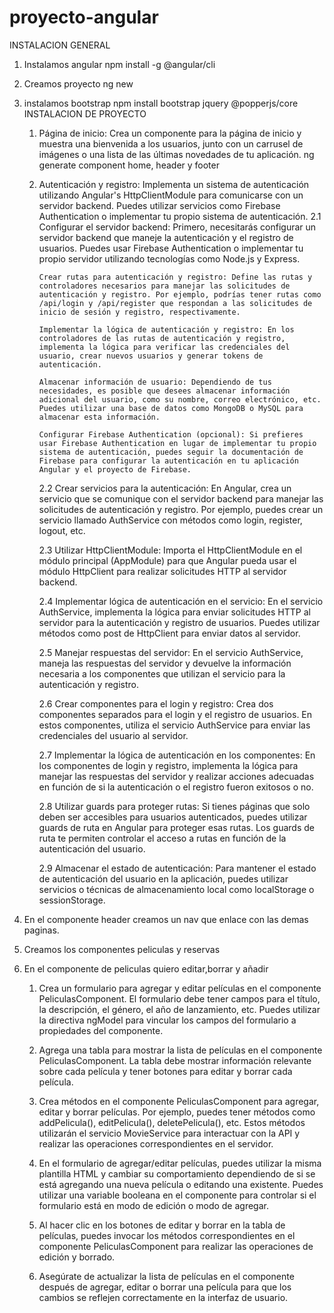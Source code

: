 # proyecto-angular

INSTALACION GENERAL

1.  Instalamos angular
    npm install -g @angular/cli
2.  Creamos proyecto
    ng new
3.  instalamos bootstrap
    npm install bootstrap jquery @popperjs/core
    INSTALACION DE PROYECTO

    1.  Página de inicio: Crea un componente para la página de inicio y muestra una bienvenida a los usuarios, junto con un carrusel de imágenes o una lista de las últimas novedades de tu aplicación.
        ng generate component home, header y footer
    2.  Autenticación y registro: Implementa un sistema de autenticación utilizando Angular's HttpClientModule para comunicarse con un servidor backend. Puedes utilizar servicios como Firebase Authentication o implementar tu propio sistema de autenticación.
        2.1 Configurar el servidor backend: Primero, necesitarás configurar un servidor backend que maneje la autenticación y el registro de usuarios. Puedes usar Firebase Authentication o implementar tu propio servidor utilizando tecnologías como Node.js y Express.

            Crear rutas para autenticación y registro: Define las rutas y controladores necesarios para manejar las solicitudes de autenticación y registro. Por ejemplo, podrías tener rutas como /api/login y /api/register que respondan a las solicitudes de inicio de sesión y registro, respectivamente.

            Implementar la lógica de autenticación y registro: En los controladores de las rutas de autenticación y registro, implementa la lógica para verificar las credenciales del usuario, crear nuevos usuarios y generar tokens de autenticación.

            Almacenar información de usuario: Dependiendo de tus necesidades, es posible que desees almacenar información adicional del usuario, como su nombre, correo electrónico, etc. Puedes utilizar una base de datos como MongoDB o MySQL para almacenar esta información.

            Configurar Firebase Authentication (opcional): Si prefieres usar Firebase Authentication en lugar de implementar tu propio sistema de autenticación, puedes seguir la documentación de Firebase para configurar la autenticación en tu aplicación Angular y el proyecto de Firebase.

        2.2 Crear servicios para la autenticación: En Angular, crea un servicio que se comunique con el servidor backend para manejar las solicitudes de autenticación y registro. Por ejemplo, puedes crear un servicio llamado AuthService con métodos como login, register, logout, etc.

        2.3 Utilizar HttpClientModule: Importa el HttpClientModule en el módulo principal (AppModule) para que Angular pueda usar el módulo HttpClient para realizar solicitudes HTTP al servidor backend.

        2.4 Implementar lógica de autenticación en el servicio: En el servicio AuthService, implementa la lógica para enviar solicitudes HTTP al servidor para la autenticación y registro de usuarios. Puedes utilizar métodos como post de HttpClient para enviar datos al servidor.

        2.5 Manejar respuestas del servidor: En el servicio AuthService, maneja las respuestas del servidor y devuelve la información necesaria a los componentes que utilizan el servicio para la autenticación y registro.

        2.6 Crear componentes para el login y registro: Crea dos componentes separados para el login y el registro de usuarios. En estos componentes, utiliza el servicio AuthService para enviar las credenciales del usuario al servidor.

        2.7 Implementar la lógica de autenticación en los componentes: En los componentes de login y registro, implementa la lógica para manejar las respuestas del servidor y realizar acciones adecuadas en función de si la autenticación o el registro fueron exitosos o no.

        2.8 Utilizar guards para proteger rutas: Si tienes páginas que solo deben ser accesibles para usuarios autenticados, puedes utilizar guards de ruta en Angular para proteger esas rutas. Los guards de ruta te permiten controlar el acceso a rutas en función de la autenticación del usuario.

        2.9 Almacenar el estado de autenticación: Para mantener el estado de autenticación del usuario en la aplicación, puedes utilizar servicios o técnicas de almacenamiento local como localStorage o sessionStorage.

4.  En el componente header creamos un nav que enlace con las demas paginas.
5.  Creamos los componentes peliculas y reservas
6.  En el componente de peliculas quiero editar,borrar y añadir

    1. Crea un formulario para agregar y editar películas en el componente PeliculasComponent. El formulario debe tener campos para el título, la descripción, el género, el año de lanzamiento, etc. Puedes utilizar la directiva ngModel para vincular los campos del formulario a propiedades del componente.

    2. Agrega una tabla para mostrar la lista de películas en el componente PeliculasComponent. La tabla debe mostrar información relevante sobre cada película y tener botones para editar y borrar cada película.

    3. Crea métodos en el componente PeliculasComponent para agregar, editar y borrar películas. Por ejemplo, puedes tener métodos como addPelicula(), editPelicula(), deletePelicula(), etc. Estos métodos utilizarán el servicio MovieService para interactuar con la API y realizar las operaciones correspondientes en el servidor.

    4. En el formulario de agregar/editar películas, puedes utilizar la misma plantilla HTML y cambiar su comportamiento dependiendo de si se está agregando una nueva película o editando una existente. Puedes utilizar una variable booleana en el componente para controlar si el formulario está en modo de edición o modo de agregar.

    5. Al hacer clic en los botones de editar y borrar en la tabla de películas, puedes invocar los métodos correspondientes en el componente PeliculasComponent para realizar las operaciones de edición y borrado.

    6. Asegúrate de actualizar la lista de películas en el componente después de agregar, editar o borrar una película para que los cambios se reflejen correctamente en la interfaz de usuario.
